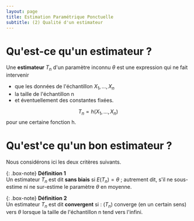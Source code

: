 ```yaml
---
layout: page
title: Estimation Paramétrique Ponctuelle
subtitle: (2) Qualité d'un estimateur
---
```


# Qu'est-ce qu'un estimateur ? 

Une **estimateur** $T_n$ d'un paramètre inconnu $\theta$ est une expression qui ne fait intervenir 
* que les données de l'échantillon $X_1, ..., X_n$
* la taille de l'échantillon n
* et éventuellement des constantes fixées.

$$T_n = h(X_1,...,X_n)$$ pour une certaine fonction h. 

# Qu'est'ce qu'un bon estimateur ? 

Nous considérons ici les deux critères suivants. 

{: .box-note} 
**Définition 1** <br/>
Un estimateur $T_n$ est dit **sans biais** si $E(T_n) = \theta$ ; autrement dit, s'il ne sous-estime ni ne sur-estime le paramètre $\theta$ en moyenne. 


{: .box-note} 
**Définition 2** <br/>
Un estimateur $T_n$ est dit **convergent** si : $(T_n)$ converge (en un certain sens) vers $\theta$ lorsque la taille de l'échantillon n tend vers l'infini.  

